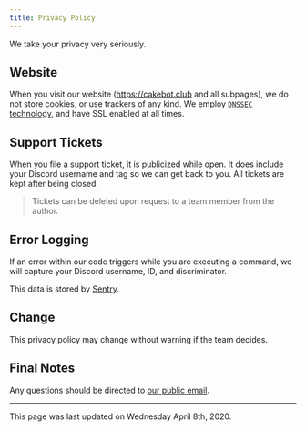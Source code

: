 ```yaml
---
title: Privacy Policy
---
```


We take your privacy very seriously.

## Website

When you visit our website (https://cakebot.club and all subpages), we do not store cookies, or use trackers of any kind.
We employ [`DNSSEC` technology](https://www.icann.org/resources/pages/dnssec-what-is-it-why-important-2019-03-05-en), and have SSL enabled at all times.

## Support Tickets

When you file a support ticket, it is publicized while open. It does include your Discord username and tag so we can get back to you.
All tickets are kept after being closed.

> Tickets can be deleted upon request to a team member from the author.

## Error Logging

If an error within our code triggers while you are executing a command, we will capture your Discord username, ID, and discriminator.

This data is stored by [Sentry](https://sentry.io).

## Change

This privacy policy may change without warning if the team decides.

## Final Notes

Any questions should be directed to [our public email](mailto:me@rdil.rocks).

---

This page was last updated on Wednesday April 8th, 2020.
